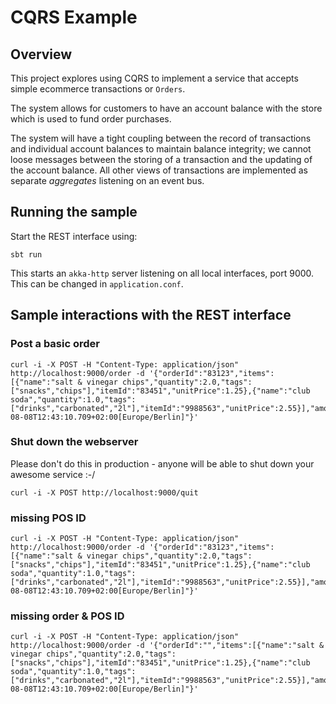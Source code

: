 # CQRS Example

## Overview

This project explores using CQRS to implement a service that accepts simple ecommerce transactions or `Orders`.
 
 The system allows for customers to have an account balance with the store which is used to fund order purchases.
 
 The system will have a tight coupling between the record of transactions and individual account balances to maintain 
 balance integrity; we cannot loose messages between the storing of a transaction and the updating of the account balance.
 All other views of transactions are implemented as separate _aggregates_ listening on an event bus.

## Running the sample
Start the REST interface using:

    sbt run
    
This starts an `akka-http` server listening on all local interfaces, port 9000. This can be changed in `application.conf`.

## Sample interactions with the REST interface

### Post a basic order
    curl -i -X POST -H "Content-Type: application/json" http://localhost:9000/order -d '{"orderId":"83123","items":[{"name":"salt & vinegar chips","quantity":2.0,"tags":["snacks","chips"],"itemId":"83451","unitPrice":1.25},{"name":"club soda","quantity":1.0,"tags":["drinks","carbonated","2l"],"itemId":"9988563","unitPrice":2.55}],"amount":4.75,"posId":"145a","customerId":"8300","taxAmount":0.0,"date":"2017-08-08T12:43:10.709+02:00[Europe/Berlin]"}'

### Shut down the webserver
Please don't do this in production - anyone will be able to shut down your awesome service :-/

    curl -i -X POST http://localhost:9000/quit

### missing POS ID
    curl -i -X POST -H "Content-Type: application/json" http://localhost:9000/order -d '{"orderId":"83123","items":[{"name":"salt & vinegar chips","quantity":2.0,"tags":["snacks","chips"],"itemId":"83451","unitPrice":1.25},{"name":"club soda","quantity":1.0,"tags":["drinks","carbonated","2l"],"itemId":"9988563","unitPrice":2.55}],"amount":4.75,"posId":"","customerId":"8300","taxAmount":0.0,"date":"2017-08-08T12:43:10.709+02:00[Europe/Berlin]"}'

### missing order & POS ID
    curl -i -X POST -H "Content-Type: application/json" http://localhost:9000/order -d '{"orderId":"","items":[{"name":"salt & vinegar chips","quantity":2.0,"tags":["snacks","chips"],"itemId":"83451","unitPrice":1.25},{"name":"club soda","quantity":1.0,"tags":["drinks","carbonated","2l"],"itemId":"9988563","unitPrice":2.55}],"amount":4.75,"posId":"","customerId":"8300","taxAmount":0.0,"date":"2017-08-08T12:43:10.709+02:00[Europe/Berlin]"}'
